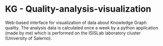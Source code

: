 # KG - Quality-analysis-visualization
Web-based interface for visualization of data about Knowledge Graph quality. The analysis data is calculated once a week by a python application (made by me) which is performed on the ISISLab laboratory cluster (University of Salerno).
